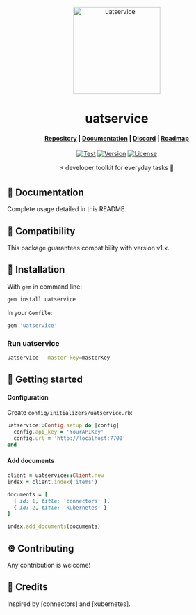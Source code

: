 <p align="center">
  <img src="https://example.com/uatservice.svg" alt="uatservice" width="200" height="200" />
</p>

<h1 align="center">uatservice</h1>

<h4 align="center">
  <a href="https://github.com/uatservice">Repository</a> |
  <a href="https://docs.run">Documentation</a> |
  <a href="https://discord.run">Discord</a> |
  <a href="https://roadmap.run">Roadmap</a>
</h4>

<p align="center">
  <a href="https://github.com/uatservice/actions"><img src="https://github.com/uatservice/workflows/Tests/badge.svg" alt="Test"></a>
  <a href="https://badge.fury.io/rb/uatservice"><img src="https://badge.fury.io/rb/uatservice.svg" alt="Version"></a>
  <a href="https://github.com/uatservice/blob/main/LICENSE"><img src="https://img.shields.io/badge/license-MIT-informational" alt="License"></a>
</p>

<p align="center">⚡ developer toolkit for everyday tasks 💎</p>

## 📖 Documentation

Complete usage detailed in this README.

## 🤖 Compatibility

This package guarantees compatibility with version v1.x.

## 📧 Installation

With `gem` in command line:
```bash
gem install uatservice
```

In your `Gemfile`:
```ruby
gem 'uatservice'
```

### Run uatservice

```bash
uatservice --master-key=masterKey
```

## 🚀 Getting started

#### Configuration

Create `config/initializers/uatservice.rb`:

```ruby
uatservice::Config.setup do |config|
  config.api_key = 'YourAPIKey'
  config.url = 'http://localhost:7700'
end
```

#### Add documents

```ruby
client = uatservice::Client.new
index = client.index('items')

documents = [
  { id: 1, title: 'connectors' },
  { id: 2, title: 'kubernetes' }
]

index.add_documents(documents)
```

## ⚙️ Contributing

Any contribution is welcome!

## 💛 Credits

Inspired by [connectors] and [kubernetes].


